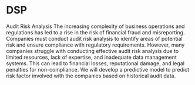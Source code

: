 # DSP
Audit Risk Analysis
The increasing complexity of business operations and regulations has led to a rise in the risk of financial fraud and misreporting. Companies must conduct audit risk analysis to identify areas of potential risk and ensure compliance with regulatory requirements. However, many companies struggle with conducting effective audit risk analysis due to limited resources, lack of expertise, and inadequate data management systems. This can lead to financial losses, reputational damage, and legal penalties for non-compliance. We will develop a predictive model to predict risk factor involved with the companies based on historical audit data.
